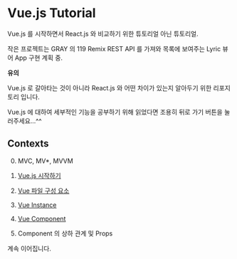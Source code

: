 # Vue.js Tutorial

Vue.js 를 시작하면서 React.js 와 비교하기 위한 튜토리얼 아닌 튜토리얼.

작은 프로젝트는 GRAY 의 119 Remix REST API 를 가져와 목록에 보여주는 Lyric 뷰어 App 구현 계획 중.

**유의**

Vue.js 로 갈아타는 것이 아니라 React.js 와 어떤 차이가 있는지 알아두기 위한 리포지토리 입니다. 

Vue.js 에 대하여 세부적인 기능을 공부하기 위해 읽었다면 조용히 뒤로 가기 버튼을 눌러주세요...^^

## Contexts

0. MVC, MV*, MVVM
   
1. [Vue.js 시작하기](https://github.com/tails5555/vuejs_tutorial/blob/master/docs/note_01.md)
   
2. [Vue 파일 구성 요소](https://github.com/tails5555/vuejs_tutorial/blob/master/docs/note_02.md)
   
3. [Vue Instance](https://github.com/tails5555/vuejs_tutorial/blob/master/docs/note_03.md)
   
4. [Vue Component](https://github.com/tails5555/vuejs_tutorial/blob/master/docs/note_04.md)

5. Component 의 상하 관계 및 Props

계속 이어집니다.